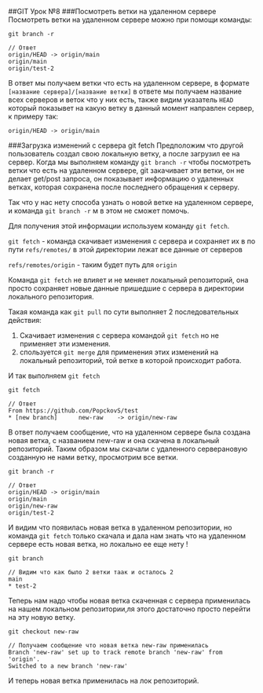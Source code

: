 ##GIT Урок №8
###Посмотреть ветки на удаленном сервере
Посмотреть ветки на удаленном сервере можно при помощи команды:
    
    git branch -r

    // Ответ
    origin/HEAD -> origin/main
    origin/main
    origin/test-2

В ответ мы получаем ветки что есть на удаленном сервере, в формате
`[название сервера]/[название ветки]` в ответе мы получаем название всех 
серверов и веток что у них есть, также видим указатель `HEAD` который 
показывет на какую ветку в данный момент направлен сервер, к примеру так:

    origin/HEAD -> origin/main

###Загрузка изменений с сервера git fetch
Предположим что другой пользователь создал свою локальную ветку, а после 
загрузил ее на сервер. Когда мы выполняем команду `git branch -r` чтобы 
посмотреть ветки что есть на удаленном сервере, git  закачивает эти ветки, он
не делает get/post запроса, он показывает информацию о удаленных ветках, 
которая сохранена после последнего обращения к серверу. 

Так что у нас нету способа узнать о новой ветке на удаленном сервере, 
и команда `git branch -r` м в этом не сможет помочь.

Для получения этой информации используем команду `git fetch`.

`git fetch` - команда скачивает изменения с сервера и сохраняет их 
в по пути `refs/remotes/` в этой директории лежат все данные от серверов

`refs/remotes/origin` - таким будет путь для `origin`

Команда `git fetch` не влияет и не меняет локальный репозиторий, она просто
сохраняет новые данные пришедшие с сервера в директории локального репозитория.

Такая команда как `git pull` по сути выполняет 2 последовательных действия:
1) Скачивает изменения с сервера командой `git fetch` но не применяет эти
   изменения.
2) спользуется `git merge` для применения этих изменений на локальный 
   репозиторий, той ветке в которой происходит работа.

И так выполняем `git fetch` 

    git fetch
    
    // Ответ
    From https://github.com/PopckovS/test
    * [new branch]      new-raw    -> origin/new-raw

В ответ получаем сообщение, что на удаленном сервере была создана новая 
ветка, с названием new-raw и она скачена в локальный репозиторий.
Таким образом мы скачали с удаленного серверановую созданную не нами ветку,
просмотрим все ветки.

    git branch -r

    // Ответ
    origin/HEAD -> origin/main
    origin/main
    origin/new-raw
    origin/test-2

И видим что появилась новая ветка в удаленном репозитории, но команда 
`git fetch` только скачала и дала нам знать что на удаленном сервере есть 
новая ветка, но локально ее еще нету !

    git branch

    // Видим что как было 2 ветки таак и осталось 2 
    main
    * test-2 

Теперь нам надо чтобы новая ветка скаченная с сервера применилась на нашем 
локальном репозитории,ля этого достаточно просто перейти на эту новую ветку.

    git checkout new-raw

    // Получаем сообщение что новая ветка new-raw применилась
    Branch 'new-raw' set up to track remote branch 'new-raw' from 'origin'.
    Switched to a new branch 'new-raw'

И теперь новая ветка применилась на лок репозиторий.




